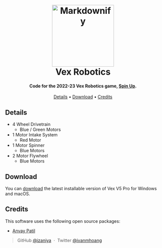 
<h1 align="center">
  <br>
  <a href="https://www.vexrobotics.com/"><img src="https://upload.wikimedia.org/wikipedia/commons/3/38/Vex-Logo.jpg" alt="Markdownify" width="200"></a>
  <br>
  Vex Robotics
  <br>
</h1>

<h4 align="center">Code for the 2022-23 Vex Robotics game, <a href="https://www.youtube.com/watch?v=wIZgvVDZc2Y" target="_blank">Spin Up</a>.</h4>

<p align="center">
  <a href="#details">Details</a> •
  <a href="#download">Download</a> •
  <a href="#credits">Credits</a>
</p>

## Details

* 4 Wheel Drivetrain
  - Blue / Green Motors
* 1 Motor Intake System
  - Red Motor
* 1 Motor Spinner
  - Blue Motors  
* 2 Motor Flywheel
  - Blue Motors

## Download

You can [download](https://www.vexrobotics.com/vexcode/install/v5) the latest installable version of Vex V5 Pro for Windows and macOS.

## Credits

This software uses the following open source packages:

- [Anvay Patil](https://github.com/)

> GitHub [@izaniya](https://github.com/izaniya) &nbsp;&middot;&nbsp;
> Twitter [@ivanmhoang](https://twitter.com/ivanmhoang)

